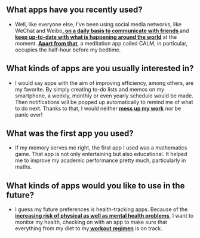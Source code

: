 ## What apps have you recently used?
- Well, like everyone else, I've been using social media networks, like WeChat and Weibo<b><u>, on a daily basis to communicate with friends </u></b>and <b><u>keep up-to-date with what is happening around the world</u></b> at the moment. <b><u>Apart from that</u></b>, a meditation app called  CALM, in particular, occupies the half-hour before my bedtime.
## What kinds of apps are you usually interested in?
- I would say apps with the aim of improving efficiency, among  others, are my favorite. By simply creating to-do lists and memos on my smartphone, a weekly, monthly or even yearly schedule would be made. Then notifications will be popped up automatically to remind me of what to do next. Thanks to that, I would neither <b><u>mess up my work</u></b> nor be panic ever!
## What was the first app you used?
- If my memory serves me right, the first app I used was a mathematics game. That app is not only entertaining but also educational. It helped me to improve my academic performance pretty much, particularly in maths.
## What kinds of apps would you like to use in the future?
- I guess my future preferences is health-tracking apps. Because of the<b><u> increasing risk of physical as well as mental health problems</u></b>, I want to monitor my health, checking on with an app to make sure that everything from my diet to my<b><u> workout regimen</u></b> is on track.

